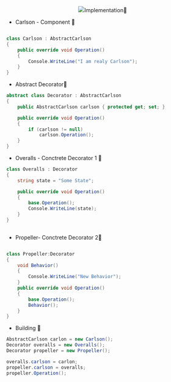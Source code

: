 <p align="center"><img src="https://sourcemaking.com/files/v2/content/patterns/Decorator_example-2x.png></p>
<br>

Decorator pattern allows a user to add new functionality to an existing object without altering its structure. This type of design pattern comes under structural pattern as this pattern acts as a wrapper to existing class.

This pattern creates a decorator class which wraps the original class and provides additional functionality keeping class methods signature intact.

We are demonstrating the use of decorator pattern via following example in which we will decorate a shape with some color without alter shape class.

### Implementation:rat:

* Carlson - Component :baby_chick:

``` C#

class Carlson : AbstractCarlson
{
    public override void Operation()
    {
        Console.WriteLine("I am realy Carlson");
    }
}

```

* Abstract Decorator:whale:

```C#
abstract class Decorator : AbstractCarlson
{
    public AbstractCarlson carlson { protected get; set; }

    public override void Operation()
    {
        if (carlson != null)
            carlson.Operation();
    }
}

```

* Оveralls - Conctrete Decorator 1 :snake:
```C#
class Оveralls : Decorator
{
    string state = "Some State";

    public override void Operation()
    {
        base.Operation();
        Console.WriteLine(state);
    }
}
  
```

* Propeller- Conctrete Decorator 2:rabbit2:

```C#

class Propeller:Decorator
{
    void Behavior()
    {
        Console.WriteLine("New Behavior");
    }
    public override void Operation()
    {
        base.Operation();
        Behavior();
    }
}

```

* Building :snail:

```C#
AbstractCarlson carlon = new Carlson();
Decorator overalls = new Оveralls();
Decorator propeller = new Propeller();

overalls.carlson = carlon;
propeller.carlson = overalls;
propeller.Operation();
```
